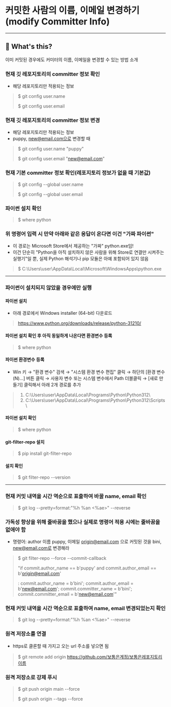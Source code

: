 # 커밋한 사람의 이름, 이메일 변경하기(modify Committer Info)

---

## 📅 What's this?

이미 커밋된 경우에도 커미터의 이름, 이메일을 변경할 수 있는 방법 소개

### 현재 깃 레포지토리의 committer 정보 확인  
- 해당 레포지토리만 적용되는 정보
> $ git config user.name
> 
> $ git config user.email
>
### 현재 깃 레포지토리의 committer 정보 변경  
- 해당 레포지토리만 적용되는 정보  
- puppy, new@email.com으로 변경할 때
> $ git config user.name "puppy"
> 
> $ git config user.email "new@email.com"
>
### 현재 기본 committer 정보 확인(레포지토리 정보가 없을 때 기본값)
> $ git config --global user.name
> 
> $ git config --global user.email
>
### 파이썬 설치 확인
> $ where python
>
### 위 명령어 입력 시 만약 아래와 같은 응답이 온다면 이건 "가짜 파이썬"  
- 이 경로는 Microsoft Store에서 제공하는 "가짜" python.exe임!  
- 이건 단순히 "Python을 아직 설치하지 않은 사람을 위해 Store로 연결만 시켜주는 실행기"일 뿐, 실제 Python 해석기나 pip 모듈은 아예 포함되어 있지 않음
> $ C:\Users\user\AppData\Local\Microsoft\WindowsApps\python.exe
>

---
### 파이썬이 설치되지 않았을 경우에만 실행  

#### 파이썬 설치  
- 아래 경로에서 Windows installer (64-bit) 다운로드
> https://www.python.org/downloads/release/python-31210/
>
#### 파이썬 설치 확인 후 아직 동일하게 나온다면 환경변수 등록
> $ where python
>
#### 파이썬 환경변수 등록  
- Win 키 → "환경 변수" 검색 → "시스템 환경 변수 편집" 클릭 → 하단의 [환경 변수(N)...] 버튼 클릭 → 사용자 변수 또는 시스템 변수에서 Path 더블클릭 → [새로 만들기] 클릭해서 아래 2개 경로를 추가
>
> 1) C:\Users\user\AppData\Local\Programs\Python\Python312\
> 2) C:\Users\user\AppData\Local\Programs\Python\Python312\Scripts\
>
#### 파이썬 설치 확인
> $ where python
>
#### git-filter-repo 설치
> $ pip install git-filter-repo
>
#### 설치 확인
> $ git filter-repo --version

---

### 현재 커밋 내역을 시간 역순으로 표출하여 바꿀 name, email 확인
> $ git log --pretty=format:"%h %an <%ae>" --reverse
>
### 가독성 향상을 위해 줄바꿈을 했으나 실제로 명령어 적용 시에는 줄바꿈을 없애야 함  
- 명령어: author 이름 puppy, 이메일 origin@email.com 으로 커밋된 것을 bini, new@email.com로 변경해라
> $ git filter-repo --force --commit-callback
> 
>  "if commit.author_name == b'puppy' and commit.author_email == b'origin@email.com'
> 
>  : commit.author_name = b'bini'; commit.author_email = b'new@email.com'; commit.committer_name = b'bini'; commit.committer_email = b'new@email.com'"
>
### 현재 커밋 내역을 시간 역순으로 표출하여 name, email 변경되었는지 확인
> $ git log --pretty=format:"%h %an <%ae>" --reverse
>
### 원격 저장소를 연결  
- https로 클론할 때 가지고 오는 url 주소를 넣으면 됨
> $ git remote add origin https://github.com/보통은계정/보통은레포지토리이름
>
### 원격 저장소로 강제 푸시
> $ git push origin main --force
> 
> $ git push origin --tags --force